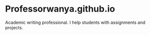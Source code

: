 # Professorwanya.github.io
Academic writing professional. I help students with assignments and projects.
